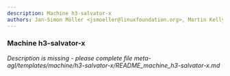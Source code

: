 ```yaml
---
description: Machine h3-salvator-x
authors: Jan-Simon Möller <jsmoeller@linuxfoundation.org>, Martin Kelly <mkelly@xevo.com>, Ronan Le Martret <ronan.lemartret@iot.bzh> Duy Dang <duy.dang.yw@renesas.com>
---
```

	
### Machine h3-salvator-x
	 
*Description is missing - please complete file meta-agl/templates/machine/h3-salvator-x/README_machine_h3-salvator-x.md*

